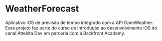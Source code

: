# WeatherForecast
 Aplicativo iOS de previsão de tempo integrado com a API OpenWeather. Esse projeto faz parte do curso de introdução ao desenvolvimento iOS do canal Attekita Dev em parceria com a Backfront Academy.
